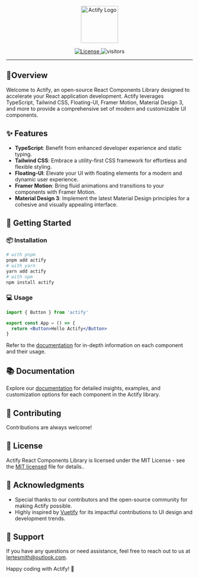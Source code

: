 <p align="center">
  <a href="https://actifyjs.com">
    <img alt="Actify Logo" width="100" src="https://actifyjs.com/actify.svg">
  </a>
</p>

<p align="center">
  <a href="https://github.com/actifyjs/actify/blob/master/LICENSE.md">
    <img src="https://badgen.net/github/license/actifyjs/actify?color=green" alt="License">
  </a>
  <img src="https://visitor-badge.laobi.icu/badge?page_id=actifyjs.actify" alt="visitors" />
</p>

---

## 🌟Overview

Welcome to Actify, an open-source React Components Library designed to accelerate your React application development. Actify leverages TypeScript, Tailwind CSS, Floating-UI, Framer Motion, Material Design 3, and more to provide a comprehensive set of modern and customizable UI components.

## ✨ Features

- **TypeScript**: Benefit from enhanced developer experience and static typing.
- **Tailwind CSS**: Embrace a utility-first CSS framework for effortless and flexible styling.
- **Floating-UI**: Elevate your UI with floating elements for a modern and dynamic user experience.
- **Framer Motion**: Bring fluid animations and transitions to your components with Framer Motion.
- **Material Design 3**: Implement the latest Material Design principles for a cohesive and visually appealing interface.

## 🚀 Getting Started

### 📦 Installation

```bash
# with pnpm
pnpm add actify
# with yarn
yarn add actify
# with npm
npm install actify
```

### 💻 Usage

```jsx
import { Button } from 'actify'

export const App = () => {
  return <Button>Hello Actify</Button>
}
```

Refer to the [documentation](https://actifyjs.com/getting-started/installation) for in-depth information on each component and their usage.

## 📚 Documentation

Explore our [documentation](https://actifyjs.com/getting-started/installation) for detailed insights, examples, and customization options for each component in the Actify library.

## 🤝 Contributing

Contributions are always welcome!

## 📜 License

Actify React Components Library is licensed under the MIT License - see the [MIT licensed](./LICENSE.md) file for details..

## 🙏 Acknowledgments

- Special thanks to our contributors and the open-source community for making Actify possible.
- Highly inspired by [Vuetify](https://vuetifyjs.com) for its impactful contributions to UI design and development trends.

## 📧 Support

If you have any questions or need assistance, feel free to reach out to us at [lertesmith@outlook.com](mailto:lertesmith@outlook.com).

Happy coding with Actify! 🚀
